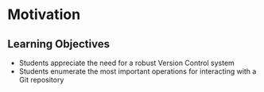 # Motivation

## Learning Objectives

- Students appreciate the need for a robust Version Control system
- Students enumerate the most important operations for interacting with a Git repository
